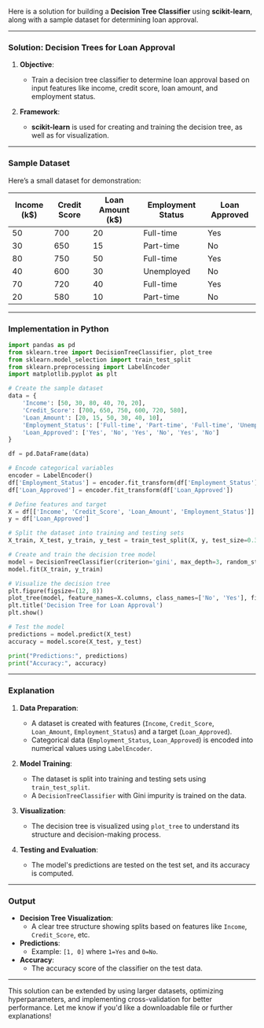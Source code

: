 Here is a solution for building a **Decision Tree Classifier** using **scikit-learn**, along with a sample dataset for determining loan approval.

---

### **Solution: Decision Trees for Loan Approval**

1. **Objective**:
   - Train a decision tree classifier to determine loan approval based on input features like income, credit score, loan amount, and employment status.

2. **Framework**:
   - **scikit-learn** is used for creating and training the decision tree, as well as for visualization.

---

### **Sample Dataset**

Here’s a small dataset for demonstration:

| Income (k$) | Credit Score | Loan Amount (k$) | Employment Status | Loan Approved |
|-------------|--------------|-------------------|-------------------|---------------|
| 50          | 700          | 20                | Full-time         | Yes           |
| 30          | 650          | 15                | Part-time         | No            |
| 80          | 750          | 50                | Full-time         | Yes           |
| 40          | 600          | 30                | Unemployed        | No            |
| 70          | 720          | 40                | Full-time         | Yes           |
| 20          | 580          | 10                | Part-time         | No            |

---

### **Implementation in Python**

```python
import pandas as pd
from sklearn.tree import DecisionTreeClassifier, plot_tree
from sklearn.model_selection import train_test_split
from sklearn.preprocessing import LabelEncoder
import matplotlib.pyplot as plt

# Create the sample dataset
data = {
    'Income': [50, 30, 80, 40, 70, 20],
    'Credit_Score': [700, 650, 750, 600, 720, 580],
    'Loan_Amount': [20, 15, 50, 30, 40, 10],
    'Employment_Status': ['Full-time', 'Part-time', 'Full-time', 'Unemployed', 'Full-time', 'Part-time'],
    'Loan_Approved': ['Yes', 'No', 'Yes', 'No', 'Yes', 'No']
}

df = pd.DataFrame(data)

# Encode categorical variables
encoder = LabelEncoder()
df['Employment_Status'] = encoder.fit_transform(df['Employment_Status'])
df['Loan_Approved'] = encoder.fit_transform(df['Loan_Approved'])

# Define features and target
X = df[['Income', 'Credit_Score', 'Loan_Amount', 'Employment_Status']]
y = df['Loan_Approved']

# Split the dataset into training and testing sets
X_train, X_test, y_train, y_test = train_test_split(X, y, test_size=0.3, random_state=42)

# Create and train the decision tree model
model = DecisionTreeClassifier(criterion='gini', max_depth=3, random_state=42)
model.fit(X_train, y_train)

# Visualize the decision tree
plt.figure(figsize=(12, 8))
plot_tree(model, feature_names=X.columns, class_names=['No', 'Yes'], filled=True, rounded=True)
plt.title('Decision Tree for Loan Approval')
plt.show()

# Test the model
predictions = model.predict(X_test)
accuracy = model.score(X_test, y_test)

print("Predictions:", predictions)
print("Accuracy:", accuracy)
```

---

### **Explanation**

1. **Data Preparation**:
   - A dataset is created with features (`Income`, `Credit_Score`, `Loan_Amount`, `Employment_Status`) and a target (`Loan_Approved`).
   - Categorical data (`Employment_Status`, `Loan_Approved`) is encoded into numerical values using `LabelEncoder`.

2. **Model Training**:
   - The dataset is split into training and testing sets using `train_test_split`.
   - A `DecisionTreeClassifier` with Gini impurity is trained on the data.

3. **Visualization**:
   - The decision tree is visualized using `plot_tree` to understand its structure and decision-making process.

4. **Testing and Evaluation**:
   - The model's predictions are tested on the test set, and its accuracy is computed.

---

### **Output**

- **Decision Tree Visualization**:
  - A clear tree structure showing splits based on features like `Income`, `Credit_Score`, etc.
- **Predictions**:
  - Example: `[1, 0]` where `1=Yes` and `0=No`.
- **Accuracy**:
  - The accuracy score of the classifier on the test data.

---

This solution can be extended by using larger datasets, optimizing hyperparameters, and implementing cross-validation for better performance. Let me know if you'd like a downloadable file or further explanations!